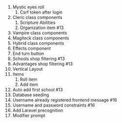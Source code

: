 1. Mystic eyes roll
   1. Csrf token after login
2. Cleric class components
   1. Scripture Abilities
   2. Organization item #13
3. Vampire class components
4. Magiteck class components
5. Hybrid class components
6. Effects component
7. End turn button
8. Schools shop filtering #13
9.  Advantages shop filtering #13
10. Vertical Layout
11. Items
    1. Roll item
    2. Add item
12. Auto add first school #13
13. Database seeding
14. Username already registered frontend message #16
15. Username and password constraints #16
16. Add Laravel precognition
17. Modifier prompt

